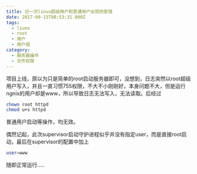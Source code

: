 ```yaml
---
title: 记一次linux超级用户和普通用户出现的差错
date: 2017-09-15T08:53:31.000Z
tags:
  - liunx
  - root
  - 用户
  - 用户组
category:
  - 服务器操作
  - 文件权限
---
```


项目上线，原以为只是简单的root启动服务器即可，没想到，日志突然以root超级用户写入，并且一直习惯755权限，不大不小刚刚好，本身问题不大，但是运行ngnix的用户却是www，所以导致日志无法写入，无法读取。后经过
<!--more-->

```sh
chown root httpd
chmod u+s httpd
```

普通用户启动等操作，均无效。

偶然记起，此次supervisor启动守护进程似乎并没有指定user，而是直接root启动，最后在supervisor的配置中加上

```sh
user=www
```

随即正常运行.....
